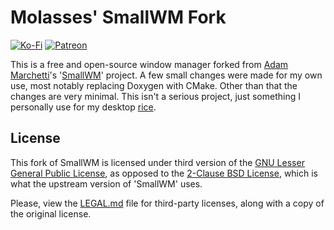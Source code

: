 # Molasses' SmallWM Fork
[![Ko-Fi](https://img.shields.io/badge/donate-kofi-blue?style=for-the-badge&logo=ko-fi&color=e57578&logoColor=FFFFFF&labelColor=262a35)](https://ko-fi.com/molasses)
[![Patreon](https://img.shields.io/badge/donate-patreon-blue?style=for-the-badge&logo=patreon&color=e57578&logoColor=FFFFFF&labelColor=262a35)](https://www.patreon.com/molasseslover)

This is a free and open-source window manager forked from 
[Adam Marchetti](https://github.com/adamnew123456)'s
'[SmallWM](https://github.com/adamnew123456/SmallWM)' project.
A few small changes were made for my own use, most notably replacing Doxygen 
with CMake. Other than that the changes are very minimal. This isn't a serious 
project, just something I personally use for my desktop 
[rice](https://github.com/MolassesLover/dots).

## License

This fork of SmallWM is licensed under third version of the 
[GNU Lesser General Public License](LICENSE.md), 
as opposed to the 
[2-Clause BSD License](https://opensource.org/license/bsd-2-clause), which is
what the upstream version of 'SmallWM' uses.

Please, view the [LEGAL.md](docs/LEGAL.md) file for third-party licenses, along
with a copy of the original license.
